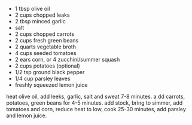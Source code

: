 * 1 tbsp olive oil
* 2 cups chopped leaks
* 2 tbsp minced garlic
* salt
* 2 cups chopped carrots
* 2 cups fresh green beans
* 2 quarts vegetable broth
* 4 cups seeded tomatoes
* 2 ears corn, or 4 zucchini/summer squash
* 2 cups potatoes (optional)
* 1/2 tsp ground black pepper
* 1/4 cup parsley leaves 
* freshly squeezed lemon juice

heat olive oil, add leeks, garlic, salt and sweat 7-8 minutes. a dd carrots, potatoes, green beans for 4-5 minutes.  add stock, bring to simmer, add tomatoes and corn, reduce heat to low, cook 25-30 minutes, add parsley and lemon juice. 
